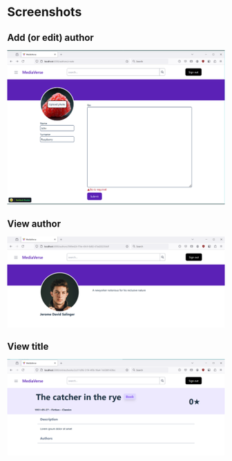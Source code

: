 # Screenshots
## Add (or edit) author
![Add author](./data/add-author.png)
## View author
![View author](./data/show-author.png)
## View title
![View title](./data/view-title.png)